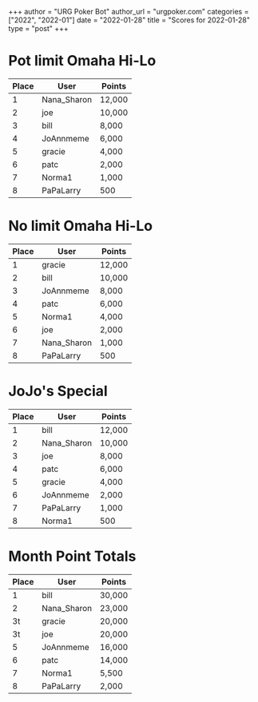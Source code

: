 +++
author = "URG Poker Bot"
author_url = "urgpoker.com"
categories = ["2022", "2022-01"]
date = "2022-01-28"
title = "Scores for 2022-01-28"
type = "post"
+++
# Pot limit Omaha Hi-Lo

| Place | User | Points |
|-------|------|--------|
| 1 | Nana_Sharon | 12,000 |
| 2 | joe | 10,000 |
| 3 | bill | 8,000 |
| 4 | JoAnnmeme | 6,000 |
| 5 | gracie | 4,000 |
| 6 | patc | 2,000 |
| 7 | Norma1 | 1,000 |
| 8 | PaPaLarry | 500 |

# No limit Omaha Hi-Lo

| Place | User | Points |
|-------|------|--------|
| 1 | gracie | 12,000 |
| 2 | bill | 10,000 |
| 3 | JoAnnmeme | 8,000 |
| 4 | patc | 6,000 |
| 5 | Norma1 | 4,000 |
| 6 | joe | 2,000 |
| 7 | Nana_Sharon | 1,000 |
| 8 | PaPaLarry | 500 |

# JoJo's Special

| Place | User | Points |
|-------|------|--------|
| 1 | bill | 12,000 |
| 2 | Nana_Sharon | 10,000 |
| 3 | joe | 8,000 |
| 4 | patc | 6,000 |
| 5 | gracie | 4,000 |
| 6 | JoAnnmeme | 2,000 |
| 7 | PaPaLarry | 1,000 |
| 8 | Norma1 | 500 |

# Month Point Totals

| Place | User | Points |
|-------|------|--------|
| 1 | bill | 30,000 |
| 2 | Nana_Sharon | 23,000 |
| 3t | gracie | 20,000 |
| 3t | joe | 20,000 |
| 5 | JoAnnmeme | 16,000 |
| 6 | patc | 14,000 |
| 7 | Norma1 | 5,500 |
| 8 | PaPaLarry | 2,000 |
